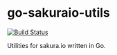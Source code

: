 # go-sakuraio-utils
[![Build Status](https://travis-ci.org/TMG-SK/go-sakuraio-utils.svg?branch=master)](https://travis-ci.org/TMG-SK/go-sakuraio-utils)

Utilities for sakura.io written in Go.
